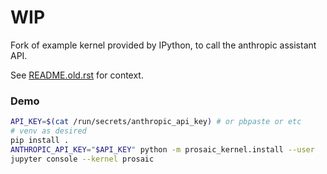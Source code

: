 # WIP

Fork of example kernel provided by IPython, to call the anthropic assistant API.

See [README.old.rst](README.old.rst) for context.

### Demo

```sh
API_KEY=$(cat /run/secrets/anthropic_api_key) # or pbpaste or etc
# venv as desired
pip install .
ANTHROPIC_API_KEY="$API_KEY" python -m prosaic_kernel.install --user
jupyter console --kernel prosaic
```